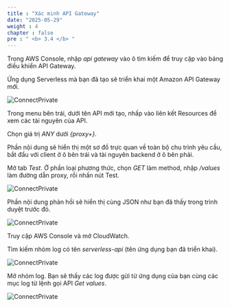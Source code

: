 ```yaml
---
title : "Xác minh API Gateway"
date: "2025-05-29"
weight : 4
chapter : false
pre : " <b> 3.4 </b> "
---
```



Trong AWS Console, nhập *api gateway* vào ô tìm kiếm để truy cập vào bảng điều khiển API Gateway.

Ứng dụng Serverless mà bạn đã tạo sẽ triển khai một Amazon API Gateway mới.

![ConnectPrivate](../../../images/3-Amazon-API-Gateway/3.10.png)

Trong menu bên trái, dưới tên API mới tạo, nhấp vào liên kết Resources để xem các tài nguyên của API.

Chọn giá trị *ANY* dưới *{proxy+}*.

Phần nội dung sẽ hiển thị một sơ đồ trực quan về toàn bộ chu trình yêu cầu, bắt đầu với client ở ô bên trái và tài nguyên backend ở ô bên phải.

Mở tab *Test*. Ở phần loại phương thức, chọn *GET* làm method, nhập */values* làm đường dẫn proxy, rồi nhấn nút Test.

![ConnectPrivate](../../../images/3-Amazon-API-Gateway/3.11.png)

Phần nội dung phản hồi sẽ hiển thị cùng JSON như bạn đã thấy trong trình duyệt trước đó.

![ConnectPrivate](../../../images/3-Amazon-API-Gateway/3.12.png)

Truy cập AWS Console và mở CloudWatch.

Tìm kiếm nhóm log có tên *serverless-api* (tên ứng dụng bạn đã triển khai).

![ConnectPrivate](../../../images/3-Amazon-API-Gateway/3.13.png)

Mở nhóm log. Bạn sẽ thấy các log được gửi từ ứng dụng của bạn cùng các mục log từ lệnh gọi API *Get values*.

![ConnectPrivate](../../../images/3-Amazon-API-Gateway/3.14.png)